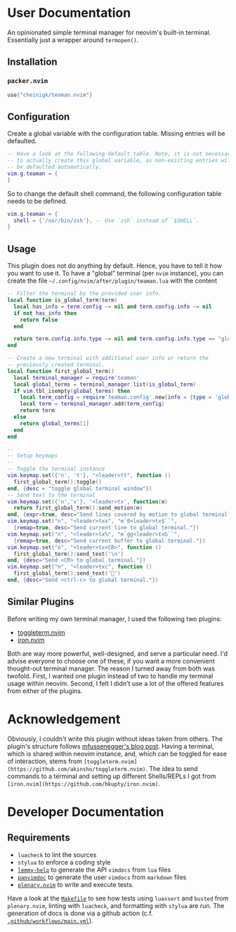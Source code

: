 # User Documentation

An opinionated simple terminal manager for neovim's built-in terminal.
Essentially just a wrapper around `termopen()`.

## Installation

### `packer.nvim`

```lua
use{"cheinigk/teaman.nvim"}
```

## Configuration

Create a global variable with the configuration table. Missing entries will be
defaulted.

```lua
-- Have a look at the following default table. Note, it is not necessary
-- to actually create this global variable, as non-existing entries will
-- be defaulted automatically.
vim.g.teaman = {
}
```

So to change the default shell command, the following configuration table needs
to be defined.

```lua
vim.g.teaman = {
  shell = {'/usr/bin/zsh'}, -- Use `zsh` instead of `$SHELL`.
}
```

## Usage

This plugin does not do anything by default. Hence, you have to tell it how you
want to use it. To have a "global" terminal (per `nvim` instance), you can
create the file `~/.config/nvim/after/plugin/teaman.lua` with the content

```lua
-- Filter the terminal by the provided user info.
local function is_global_term(term)
  local has_info = term.config ~= nil and term.config.info ~= nil
  if not has_info then
    return false
  end

  return term.config.info.type ~= nil and term.config.info.type == "global"
end

-- Create a new terminal with additional user info or return the
-- previously created terminal.
local function first_global_term()
  local terminal_manager = require'teaman'
  local global_terms = terminal_manager.list(is_global_term)
  if vim.tbl_isempty(global_terms) then
    local term_config = require'teaman.config'.new{info = {type = 'global'}}
    local term = terminal_manager.add(term_config)
    return term
  else
    return global_terms[1]
  end
end

--
-- Setup keymaps
--
-- Toggle the terminal instance
vim.keymap.set({'n', 't'}, "<leader>tt", function ()
  first_global_term():toggle()
end, {desc = "toggle global terminal window"})
-- Send text to the terminal
vim.keymap.set({'n','v'}, '<leader>tx', function(m)
  return first_global_term():send_motion(m)
end, {expr=true, desc="Send lines covered by motion to global terminal."})
vim.keymap.set("n", "<leader>txx", "m`0<leader>tx$``",
  {remap=true, desc="Send current line to global terminal."})
vim.keymap.set("n", "<leader>tx%", "m`gg<leader>txG``",
  {remap=true, desc="Send current buffer to global terminal."})
vim.keymap.set("n", "<leader>tx<CR>", function ()
  first_global_term():send_text('\n')
end, {desc="Send <CR> to global terminal."})
vim.keymap.set("n", "<leader>txc", function ()
  first_global_term():send_text('')
end, {desc="Send <ctrl-c> to global terminal."})
```

## Similar Plugins

Before writing my own terminal manager, I used the following two plugins:

- [toggleterm.nvim](https://github.com/akinsho/toggleterm.nvim)
- [iron.nvim](https://github.com/hkupty/iron.nvim)

Both are way more powerful, well-designed, and serve a particular need. I'd
advise everyone to choose one of these, if you want a more convenient
thought-out terminal manager. The reason I turned away from both was twofold.
First, I wanted one plugin instead of two to handle my terminal usage within
neovim. Second, I felt I didn't use a lot of the offered features from either
of the plugins.

# Acknowledgement

Obviously, I couldn't write this plugin without ideas taken from others. The
plugin's structure follows [mfussenegger's blog
post](https://zignar.net/2022/11/06/structuring-neovim-lua-plugins/). Having
a terminal, which is shared within neovim instance, and, which can be toggled for
ease of interaction, stems from
`[toggleterm.nvim](https://github.com/akinsho/toggleterm.nvim)`. The idea to
send commands to a terminal and setting up different Shells/REPLs I got from
`[iron.nvim](https://github.com/hkupty/iron.nvim)`.

# Developer Documentation

## Requirements

- `luacheck` to lint the sources
- `stylua` to enforce a coding style
- [`lemmy-help`](https://github.com/numToStr/lemmy-help) to generate the API `vimdocs` from `lua` files
- [`panvimdoc`](https://github.com/kdheepak/panvimdoc) to generate the user `vimdocs` from `markdown` files 
- [`plenary.nvim`](https://github.com/nvim-lua/plenary.nvim) to write and execute tests.

Have a look at the [`Makefile`](./Makefile) to see how tests using `luassert` and `busted`
from `plenary.nvim`, linting with `luacheck`, and formatting with `stylua` are
run. The generation of docs is done via a github action (c.f.
[`.github/workflows/main.yml`](./.github/workflows/main.yml)).

